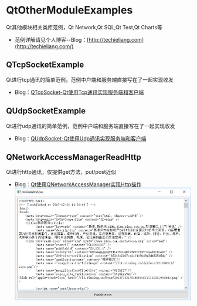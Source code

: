 # QtOtherModuleExamples
Qt其他模块相关类库范例，Qt Network,Qt SQL,Qt Test,Qt Charts等  
* 范例详解请见个人博客--Blog：[http://techieliang.com](http://techieliang.com/)   

## QTcpSocketExample
Qt进行tcp通讯的简单范例，范例中户端和服务端直接写在了一起实现收发
* Blog：[QTcpSocket-Qt使用Tcp通讯实现服务端和客户端](http://techieliang.com/2017/12/530/)  

## QUdpSocketExample
Qt进行udp通讯的简单范例，范例中户端和服务端直接写在了一起实现收发
* Blog：[QUdpSocket-Qt使用Udp通讯实现服务端和客户端](http://techieliang.com/2017/12/532/)  

## QNetworkAccessManagerReadHttp
Qt进行http通讯，仅提供get方法，put/post近似
* Blog：[Qt使用QNetworkAccessManager实现Http操作](http://techieliang.com/2017/12/649/)  
![pic](https://github.com/TechieL/MyBlogPictureBackup/blob/master/%E5%9B%BE%E7%89%87/%E6%96%87%E7%AB%A0%E5%9B%BE%E7%89%87/Qt%E4%BD%BF%E7%94%A8QNetworkAccessManager%E5%AE%9E%E7%8E%B0Http%E6%93%8D%E4%BD%9C/1.png)  

